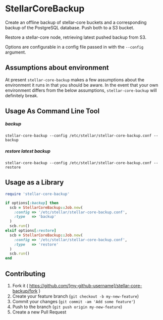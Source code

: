 # StellarCoreBackup

Create an offline backup of stellar-core buckets and a corresponding backup of the PostgreSQL database. Push both to a S3 bucket.

Restore a stellar-core node, retrieving latest pushed backup from S3.

Options are configurable in a config file passed in with the `--config` argument.

## Assumptions about environment

At present `stellar-core-backup` makes a few assumptions about the environment it runs in that you should be aware.  In the event that your own environment differs from the below assumptions, `stellar-core-backup` will definitely break.

## Usage As Command Line Tool

##### backup

```
stellar-core-backup --config /etc/stellar/stellar-core-backup.conf --backup
```

##### restore latest backup

```
stellar-core-backup --config /etc/stellar/stellar-core-backup.conf --restore
```

## Usage as a Library

```ruby
require 'stellar-core-backup'

if options[:backup] then
  scb = StellarCoreBackup::Job.new(
    :config => '/etc/stellar/stellar-core-backup.conf',
    :type   => 'backup'
  )
  scb.run()
elsif options[:restore]
  scb = StellarCoreBackup::Job.new(
    :config => '/etc/stellar/stellar-core-backup.conf',
    :type   => 'restore'
  )
  scb.run()
end
```

## Contributing

1. Fork it ( https://github.com/[my-github-username]/stellar-core-backup/fork )
2. Create your feature branch (`git checkout -b my-new-feature`)
3. Commit your changes (`git commit -am 'Add some feature'`)
4. Push to the branch (`git push origin my-new-feature`)
5. Create a new Pull Request
